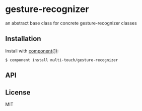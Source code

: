 
# gesture-recognizer

  an abstract base class for concrete gesture-recognizer classes

## Installation

  Install with [component(1)](http://component.io):

    $ component install multi-touch/gesture-recognizer

## API



## License

  MIT
